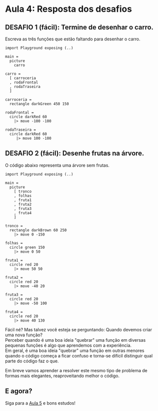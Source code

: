 # Aula 4: Resposta dos desafios

## DESAFIO 1 (fácil): Termine de desenhar o carro.

Escreva as três funções que estão faltando
para desenhar o carro.

```
import Playground exposing (..)

main =
  picture
    carro

carro =
  [ carroceria
  , rodaFrontal
  , rodaTraseira
  ]

carroceria =
  rectangle darkGreen 450 150

rodaFrontal =
  circle darkRed 60
    |> move -100 -100

rodaTraseira =
  circle darkRed 60
     |> move 100 -100
```

## DESAFIO 2 (fácil): Desenhe frutas na árvore.

O código abaixo representa uma árvore sem frutas.

```
import Playground exposing (..)

main =
  picture
    [ tronco
    , folhas
    , fruta1
    , fruta2
    , fruta3
    , fruta4
    ]

tronco =
  rectangle darkBrown 60 250
    |> move 0 -150

folhas =
  circle green 150
    |> move 0 50

fruta1 =
  circle red 20
    |> move 50 50

fruta2 =
  circle red 20
    |> move -40 20

fruta3 =
  circle red 20
    |> move -50 100

fruta4 =
  circle red 20
    |> move 40 130
```

Fácil né? Mas talvez você esteja se perguntando:
Quando devemos criar uma nova função?  
Perceber quando é uma boa ideia "quebrar" uma
função em diversas pequenas funções é algo que
aprendemos com a experiência.  
Em geral, é uma boa ideia "quebrar" uma função
em outras menores quando o código começa a
ficar confuso e torna-se difícil distinguir
qual parte do código faz o que.

Em breve vamos aprender a resolver este mesmo
tipo de problema de formas mais elegantes,
reaproveitando melhor o código.

## E agora?

Siga para a [Aula 5](/aula_5.html) e bons estudos!
